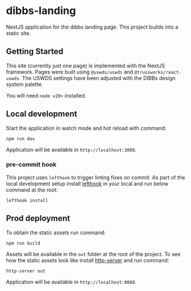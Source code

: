 # dibbs-landing
NextJS application for the dibbs landing page. This project builds into a static site.

## Getting Started
This site (currently just one page) is implemented with the NextJS framework. Pages were built using `@uswds/uswds` and `@trussworks/react-uswds`. The USWDS settings have been adjusted with the DIBBs design system palette.

You will need `node v20+` installed.

## Local development

Start the application in watch mode and hot reload with command:

`npm run dev`

Application will be available in `http://localhost:3000`.

### pre-commit hook

This project uses `lefthook` to trigger linting fixes on commit. As part of the local development setup install [lefthook](https://lefthook.dev/installation/index.html) in your local and run below command at the root:

`lefthook install`

## Prod deployment

To obtain the static assets run command:

`npm run build`

Assets will be available in the `out` folder at the root of the project. To see how the static assets look like install [http-server](https://www.npmjs.com/package/http-server) and run command:

`http-server out`

Application will be available in `http://localhost:8080`.